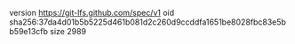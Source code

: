 version https://git-lfs.github.com/spec/v1
oid sha256:37da4d01b5b5225d461b081d2c260d9ccddfa1651be8028fbc83e5bb59e13cfb
size 2989
